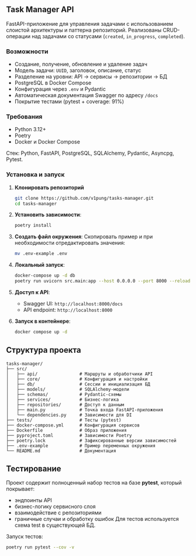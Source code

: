 ## Task Manager API

FastAPI-приложение для управления задачами с использованием слоистой архитектуры 
и паттерна репозиторий. Реализованы CRUD-операции над задачами 
со статусами (`created`, `in_progress`, `completed`).

### Возможности
- Создание, получение, обновление и удаление задач  
- Модель задачи: `UUID`, заголовок, описание, статус  
- Разделение на уровни: API → сервисы → репозитории → БД  
- PostgreSQL в Docker Compose  
- Конфигурация через `.env` и Pydantic  
- Автоматическая документация Swagger по адресу `/docs`  
- Покрытие тестами (pytest + coverage: 91%) 

### Требования
- Python 3.12+
- Poetry
- Docker и Docker Compose

Стек: Python, FastAPI, PostgreSQL, SQLAlchemy, Pydantic, Asyncpg, Pytest.

### Установка и запуск

1. **Клонировать репозиторий**
   ```bash
   git clone https://github.com/v1pung/tasks-manager.git
   cd tasks-manager
   ```

2. **Установить зависимости**:
   ```bash
   poetry install
   ```

3. **Создать файл окружения**:
   Скопировать пример и при необходимости отредактировать значения:
   ```bash
   mv .env-example .env
   ```

4. **Локальный запуск**:
   ```bash
   docker-compose up -d db
   poetry run uvicorn src.main:app --host 0.0.0.0 --port 8000 --reload
   ```

5. **Доступ к API**:
   - Swagger UI: `http://localhost:8000/docs`
   - API endpoint: `http://localhost:8000`
   

6. **Запуск в контейнере**:
   ```bash
   docker compose up -d
   ```

## Структура проекта
```
tasks-manager/
├── src/
│   ├── api/                # Маршруты и обработчики API
│   ├── core/               # Конфигурация и настройки
│   ├── db/                 # Сессии и инициализация БД
│   ├── models/             # SQLAlchemy-модели
│   ├── schemas/            # Pydantic-схемы
│   ├── services/           # Бизнес-логика
│   ├── repositories/       # Доступ к данным
│   ├── main.py             # Точка входа FastAPI-приложения
│   └── dependencies.py     # Зависимости для DI
├── tests/                  # Тесты (pytest)
├── docker-compose.yml      # Конфигурация сервисов
├── Dockerfile              # Образ приложения
├── pyproject.toml          # Зависимости Poetry
├── poetry.lock             # Зафиксированные версии зависимостей
├── .env-example            # Пример переменных окружения
└── README.md               # Документация
```

## Тестирование
Проект содержит полноценный набор тестов на базе **pytest**, который покрывает:  
- эндпоинты API  
- бизнес-логику сервисного слоя  
- взаимодействие с репозиториями  
- граничные случаи и обработку ошибок
Для тестов используется схема test в существующей БД.

Запуск тестов:  
   ```bash
   poetry run pytest --cov -v
   ```

